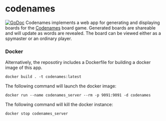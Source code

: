 # codenames

[![GoDoc](https://godoc.org/github.com/jbowens/codenames?status.svg)](https://godoc.org/github.com/jbowens/codenames)
Codenames implements a web app for generating and displaying boards for the <a href="https://en.wikipedia.org/wiki/Codenames_(board_game)">Codenames</a> board game. Generated boards are shareable and will update as words are revealed. The board can be viewed either as a spymaster or an ordinary player.

### Docker

Alternatively, the reposotiry includes a Dockerfile for building a docker image of this app.

```
docker build . -t codenames:latest
```

The following command will launch the docker image:

```
docker run --name codenames_server --rm -p 9091:9091 -d codenames
```

The following command will kill the docker instance:

```
docker stop codenames_server
```
